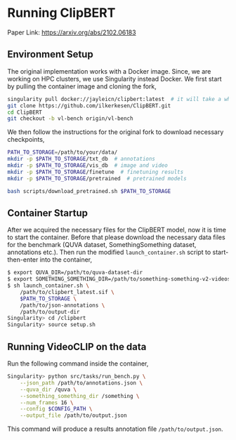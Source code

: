 # Running ClipBERT
Paper Link: https://arxiv.org/abs/2102.06183

## Environment Setup

The original implementation works with a Docker image. Since, we are working on HPC clusters, we use Singularity instead Docker. We first start by pulling the container image and cloning the fork,

```bash
singularity pull docker://jayleicn/clipbert:latest  # it will take a while!
git clone https://github.com/ilkerkesen/ClipBERT.git
cd ClipBERT
git checkout -b vl-bench origin/vl-bench
```

We then follow the instructions for the original fork to download necessary checkpoints,

```bash
PATH_TO_STORAGE=/path/to/your/data/
mkdir -p $PATH_TO_STORAGE/txt_db  # annotations
mkdir -p $PATH_TO_STORAGE/vis_db  # image and video 
mkdir -p $PATH_TO_STORAGE/finetune  # finetuning results
mkdir -p $PATH_TO_STORAGE/pretrained  # pretrained models

bash scripts/download_pretrained.sh $PATH_TO_STORAGE
```

## Container Startup
After we acquired the necessary files for the ClipBERT model, now it is time to start the container. Before that please download the necessary data files for the benchmark (QUVA dataset, SomethingSomething dataset, annotations etc.). Then run the modified `launch_container.sh` script to start-then-enter into the container,

```bash
$ export QUVA_DIR=/path/to/quva-dataset-dir
$ export SOMETHING_SOMETHING_DIR=/path/to/something-something-v2-videos
$ sh launch_container.sh \
    /path/to/clipbert_latest.sif \
    $PATH_TO_STORAGE \
    /path/to/json-annotations \
    /path/to/output-dir
Singularity> cd /clipbert
Singularity> source setup.sh
```

## Running VideoCLIP on the data

Run the following command inside the container,
```bash
Singularity> python src/tasks/run_bench.py \
    --json_path /path/to/annotations.json \
    --quva_dir /quva \
    --something_something_dir /something \
    --num_frames 16 \
    --config $CONFIG_PATH \
    --output_file /path/to/output.json
```

This command will produce a results annotation file `/path/to/output.json`.